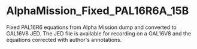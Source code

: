 # AlphaMission_Fixed_PAL16R6A_15B
Fixed PAL16R6  equations from Alpha Mission dump and converted to GAL16V8 JED.  The JED file is available for recording on a GAL16V8 and the equations corrected with author's annotations.
